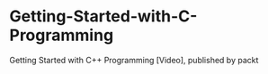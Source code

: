 # Getting-Started-with-C-Programming
Getting Started with C++ Programming [Video], published by packt
